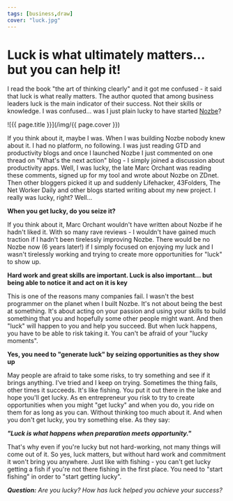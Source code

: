 ```yaml
---
tags: [business,draw]
cover: "luck.jpg"
---
```


# Luck is what ultimately matters... but you can help it!

I read the book "the art of thinking clearly" and it got me confused - it said that luck is what really matters. The author quoted that among business leaders luck is the main indicator of their success. Not their skills or knowledge. I was confused... was I just plain lucky to have started [Nozbe][n]?

<!--More-->

![{{ page.title }}](/img/{{ page.cover }})

If you think about it, maybe I was. When I was building Nozbe nobody knew about it. I had no platform, no following. I was just reading GTD and productivity blogs and once I launched Nozbe I just commented on one thread on "What's the next action" blog - I simply joined a discussion about productivity apps. Well, I was lucky, the late Marc Orchant was reading these comments, signed up for my tool and wrote about Nozbe on ZDnet. Then other bloggers picked it up and suddenly Lifehacker, 43Folders, The Net Worker Daily and other blogs started writing about my new project. I really was lucky, right? Well...



**When you get lucky, do you seize it?**

If you think about it, Marc Orchant wouldn't have written about Nozbe if he hadn't liked it. With so many rave reviews - I wouldn't have gained much traction if I hadn't been tirelessly improving Nozbe. There would be no Nozbe now (6 years later!) if I simply focused on enjoying my luck and I wasn't tirelessly working and trying to create more opportunities for "luck" to show up.

**Hard work and great skills are important. Luck is also important... but being able to notice it and act on it is key**

This is one of the reasons many companies fail. I wasn't the best programmer on the planet when I built Nozbe. It's not about being the best at something. It's about acting on your passion and using your skills to build something that you and hopefully some other people might want. And then "luck" will happen to you and help you succeed. But when luck happens, you have to be able to risk taking it. You can't be afraid of your "lucky moments".

**Yes, you need to "generate luck" by seizing opportunities as they show up**

May people are afraid to take some risks, to try something and see if it brings anything. I've tried and I keep on trying. Sometimes the thing fails, other times it succeeds. It's like fishing. You put it out there in the lake and hope you'll get lucky. As en entrepreneur you risk to try to create opportunities when you might "get lucky" and when you do, you ride on them for as long as you can. Without thinking too much about it. And when you don't get lucky, you try something else. As they say:

***"Luck is what happens when preparation meets opportunity."***

That's why even if you're lucky but not hard-working, not many things will come out of it. So yes, luck matters, but without hard work and commitment it won't bring you anywhere. Just like with fishing - you can't get lucky getting a fish if you're not there fishing in the first place. You need to "start fishing" in order to "start getting lucky".

***Question:*** *Are you lucky? How has luck helped you achieve your success?*

[n]: http://www.nozbe.com/
[ns]: http://www.nozbe.com/signup
[p]: /magazine/
[s]: /productive_show
[t]: http://twitter.com/MSliwinski
[i]: /ipadonly
[e]: /how-i-use-evernote
[d]: http://db.tt/kD7Liux
 

[n]: https://michael.gratis/nozbe